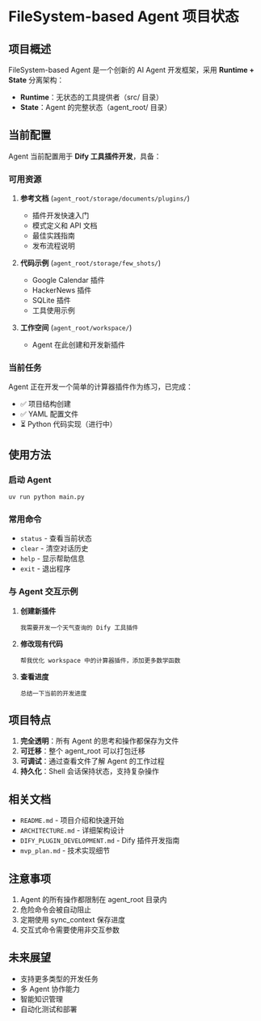 # FileSystem-based Agent 项目状态

## 项目概述

FileSystem-based Agent 是一个创新的 AI Agent 开发框架，采用 **Runtime + State** 分离架构：

- **Runtime**：无状态的工具提供者（src/ 目录）
- **State**：Agent 的完整状态（agent_root/ 目录）

## 当前配置

Agent 当前配置用于 **Dify 工具插件开发**，具备：

### 可用资源
1. **参考文档** (`agent_root/storage/documents/plugins/`)
   - 插件开发快速入门
   - 模式定义和 API 文档
   - 最佳实践指南
   - 发布流程说明

2. **代码示例** (`agent_root/storage/few_shots/`)
   - Google Calendar 插件
   - HackerNews 插件
   - SQLite 插件
   - 工具使用示例

3. **工作空间** (`agent_root/workspace/`)
   - Agent 在此创建和开发新插件

### 当前任务
Agent 正在开发一个简单的计算器插件作为练习，已完成：
- ✅ 项目结构创建
- ✅ YAML 配置文件
- ⏳ Python 代码实现（进行中）

## 使用方法

### 启动 Agent
```bash
uv run python main.py
```

### 常用命令
- `status` - 查看当前状态
- `clear` - 清空对话历史
- `help` - 显示帮助信息
- `exit` - 退出程序

### 与 Agent 交互示例

1. **创建新插件**
   ```
   我需要开发一个天气查询的 Dify 工具插件
   ```

2. **修改现有代码**
   ```
   帮我优化 workspace 中的计算器插件，添加更多数学函数
   ```

3. **查看进度**
   ```
   总结一下当前的开发进度
   ```

## 项目特点

1. **完全透明**：所有 Agent 的思考和操作都保存为文件
2. **可迁移**：整个 agent_root 可以打包迁移
3. **可调试**：通过查看文件了解 Agent 的工作过程
4. **持久化**：Shell 会话保持状态，支持复杂操作

## 相关文档

- `README.md` - 项目介绍和快速开始
- `ARCHITECTURE.md` - 详细架构设计
- `DIFY_PLUGIN_DEVELOPMENT.md` - Dify 插件开发指南
- `mvp_plan.md` - 技术实现细节

## 注意事项

1. Agent 的所有操作都限制在 agent_root 目录内
2. 危险命令会被自动阻止
3. 定期使用 sync_context 保存进度
4. 交互式命令需要使用非交互参数

## 未来展望

- 支持更多类型的开发任务
- 多 Agent 协作能力
- 智能知识管理
- 自动化测试和部署